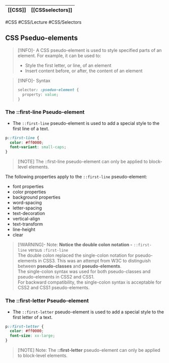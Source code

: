 | **[[CSS]]** | **[[CSSselectors]]** | 
| ------- | ---------------- |

#CSS #CSS/Lecture #CSS/Selectors 
## CSS Pseduo-elements
>[!INFO]- A CSS pseudo-element is used to style specified parts of an element.
>For example, it can be used to:
>- Style the first letter, or line, of an element
>- Insert content before, or after, the content of an element

>[!INFO]- Syntax
>```CSS
> selector: :pseduo-element {
> 	property: value;
> }
>```

### The ::first-line Pseudo-element
- The `::first-line` pseudo-element is used to add a special style to the first line of a text.
```CSS
p::first-line {
  color: #ff0000;
  font-variant: small-caps;
}
```
>[!NOTE] The ::first-line pseudo-element can only be applied to block-level elements.

The following properties apply to the `::first-line` pseudo-element:
-   font properties
-   color properties
-   background properties
-   word-spacing
-   letter-spacing
-   text-decoration
-   vertical-align
-   text-transform
-   line-height
-   clear

>[!WARNING]- Note:
> **Notice the double colon notation -** `::first-line` versus `:first-line`  
> The double colon replaced the single-colon notation for pseudo-elements in CSS3. This was an attempt from W3C to distinguish between **pseudo-classes** and **pseudo-elements**.  
> The single-colon syntax was used for both pseudo-classes and pseudo-elements in CSS2 and CSS1.  
> For backward compatibility, the single-colon syntax is acceptable for CSS2 and CSS1 pseudo-elements.

### The ::first-letter Pseudo-element
- The `::first-letter` pseudo-element is used to add a special style to the first letter of a text.
```CSS
p::first-letter {
  color: #ff0000;
  font-size: xx-large;
}
```
>[!NOTE] Note:
> The **::first-letter** pseudo-element can only be applied to block-level elements.